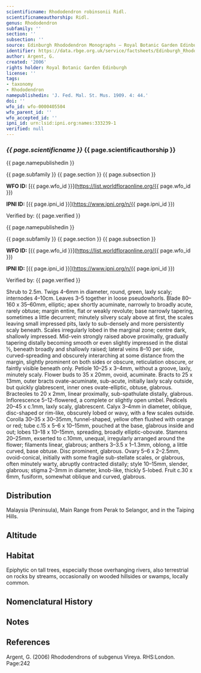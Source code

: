 ```yaml
---
scientificname: Rhododendron robinsonii Ridl.
scientificnameauthorship: Ridl.
genus: Rhododendron
subfamily: ''
section: ''
subsection: ''
source: Edinburgh Rhododendron Monographs – Royal Botanic Garden Edinburgh
identifier: https://data.rbge.org.uk/service/factsheets/Edinburgh_Rhododendron_Monographs.xhtml
author: Argent, G.
created: '2006'
rights holder: Royal Botanic Garden Edinburgh
license: ''
tags:
- taxonomy
- Rhododendron
namepublishedin: 'J. Fed. Mal. St. Mus. 1909. 4: 44.'
doi: ''
wfo_id: wfo-0000405504
wfo_parent_id: ''
wfo_accepted_id: ''
ipni_id: urn:lsid:ipni.org:names:333239-1
verified: null
---
```

### _{{ page.scientificname }}_ {{ page.scientificauthorship }}
 {{ page.namepublishedin }}

{{ page.subfamily }} {{ page.section }} {{ page.subsection }}

**WFO ID:** [{{ page.wfo_id }}](https://list.worldfloraonline.org/{{ page.wfo_id }})

**IPNI ID:** [{{ page.ipni_id }}](https://www.ipni.org/n/{{ page.ipni_id }})

Verified by: {{ page.verified }}

 {{ page.namepublishedin }}

{{ page.subfamily }} {{ page.section }} {{ page.subsection }}

**WFO ID:** [{{ page.wfo_id }}](https://list.worldfloraonline.org/{{ page.wfo_id }})

**IPNI ID:** [{{ page.ipni_id }}](https://www.ipni.org/n/{{ page.ipni_id }})

Verified by: {{ page.verified }}



Shrub to 2.5m. Twigs 4–6mm in diameter, round, green, laxly scaly; internodes 4–10cm. Leaves 3–5 together in loose pseudowhorls. Blade 80–160 x 35–60mm, elliptic; apex shortly acuminate, narrowly to broadly acute, rarely obtuse; margin entire, flat or weakly revolute; base narrowly tapering, sometimes a little decurrent; minutely silvery scaly above at first, the scales leaving small impressed pits, laxly to sub-densely and more persistently scaly beneath. Scales irregularly lobed in the marginal zone; centre dark, shallowly impressed. Mid-vein strongly raised above proximally, gradually tapering distally becoming smooth or even slightly impressed in the distal ½, beneath broadly and shallowly raised; lateral veins 8–10 per side, curved-spreading and obscurely interarching at some distance from the margin, slightly prominent on both sides or obscure, reticulation obscure, or faintly visible beneath only. Petiole 10–25 x 3–4mm, without a groove, laxly, minutely scaly. Flower buds to 35 x 20mm, ovoid, acuminate. Bracts to 25 x 13mm, outer bracts ovate-acuminate, sub-acute, initially laxly scaly outside, but quickly glabrescent, inner ones ovate-elliptic, obtuse, glabrous. Bracteoles to 20 x 2mm, linear proximally, sub-spathulate distally, glabrous. Inflorescence 5–12-flowered, a complete or slightly open umbel. Pedicels 20–45 x c.1mm, laxly scaly, glabrescent. Calyx 3–4mm in diameter, oblique, disc-shaped or rim-like, obscurely lobed or wavy, with a few scales outside. Corolla 30–35 x 30–35mm, funnel-shaped, yellow often flushed with orange or red; tube c.15 x 5–6 x 10–15mm, pouched at the base, glabrous inside and out; lobes 13–18 x 10–15mm, spreading, broadly elliptic-obovate. Stamens 20–25mm, exserted to c.10mm, unequal, irregularly arranged around the flower; filaments linear, glabrous; anthers 3–3.5 x 1–1.3mm, oblong, a little curved, base obtuse. Disc prominent, glabrous. Ovary 5–6 x 2–2.5mm, ovoid-conical, initially with some fragile sub-stellate scales, or glabrous, often minutely warty, abruptly contracted distally; style 10–15mm, slender, glabrous; stigma 2–3mm in diameter, knob-like, thickly 5-lobed. Fruit c.30 x 6mm, fusiform, somewhat oblique and curved, glabrous.

## Distribution
Malaysia (Peninsula), Main Range from Perak to Selangor, and in the Taiping Hills.

## Altitude


## Habitat
Epiphytic on tall trees, especially those overhanging rivers, also terrestrial on rocks by streams, occasionally on wooded hillsides or swamps, locally common.

## Nomenclatural History

                       
## Notes


## References

Argent, G. (2006) Rhododendrons of subgenus Vireya. RHS:London. Page:242
